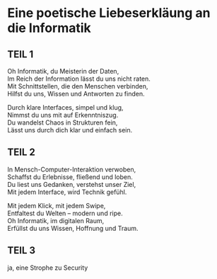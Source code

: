 # Eine poetische Liebeserkläung an die Informatik

## TEIL 1

Oh Informatik, du Meisterin der Daten,<br>
Im Reich der Information lässt du uns nicht raten.<br>
Mit Schnittstellen, die den Menschen verbinden,<br>
Hilfst du uns, Wissen und Antworten zu finden.<br>

Durch klare Interfaces, simpel und klug,<br>
Nimmst du uns mit auf Erkenntniszug.<br>
Du wandelst Chaos in Strukturen fein,<br>
Lässt uns durch dich klar und einfach sein.<br>

## TEIL 2

In Mensch-Computer-Interaktion verwoben,<br>
Schaffst du Erlebnisse, fließend und loben.<br>
Du liest uns Gedanken, verstehst unser Ziel,<br>
Mit jedem Interface, wird Technik gefühl.<br>

Mit jedem Klick, mit jedem Swipe,<br>
Entfaltest du Welten – modern und ripe.<br>
Oh Informatik, im digitalen Raum,<br>
Erfüllst du uns Wissen, Hoffnung und Traum.<br>


## TEIL 3
ja, eine Strophe zu Security

